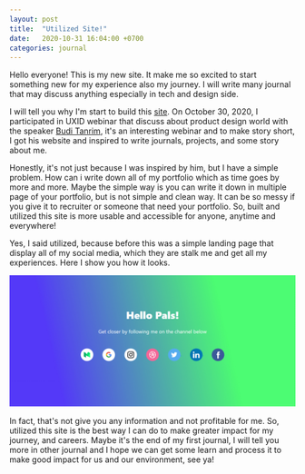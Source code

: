```yaml
---
layout: post
title:  "Utilized Site!"
date:   2020-10-31 16:04:00 +0700
categories: journal
---
```


Hello everyone! This is my new site. It make me so excited to start something new for my experience also my journey. I will write many journal that may discuss anything especially in tech and design side.

I will tell you why I'm start to build this [site](http://nopals.xyz). On October 30, 2020, I participated in UXID webinar that discuss about product design world with the speaker [Budi Tanrim](https://buditanrim.co), it's an interesting webinar and to make story short, I got his website and inspired to write journals, projects, and some story about me. 

Honestly, it's not just because I was inspired by him, but I have a simple problem. How can i write down all of my portfolio which as time goes by more and more. Maybe the simple way is you can write it down in multiple page of your portfolio, but is not simple and clean way. It can be so messy if you give it to recruiter or someone that need your portfolio. So, built and utilized this site is more usable and accessible for anyone, anytime and everywhere!

Yes, I said utilized, because before this was a simple landing page that display all of my social media, which they are stalk me and get all my experiences. Here I show you how it looks.

![nopals.xyz v1.0](/assets/img/posts/nopals-v-1-0.png)

In fact, that's not give you any information and not profitable for me. So, utilized this site is the best way I can do to make greater impact for my journey, and careers. Maybe it's the end of my first journal, I will tell you more in other journal and I hope we can get some learn and process it to make good impact for us and our environment, see ya!

